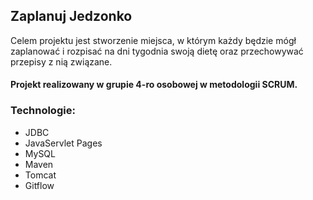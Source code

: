 ## Zaplanuj Jedzonko
Celem projektu jest stworzenie miejsca, w którym każdy będzie mógł zaplanować i rozpisać na dni tygodnia swoją dietę oraz przechowywać przepisy z nią związane.

#### Projekt realizowany w grupie 4-ro osobowej w metodologii SCRUM.

### Technologie:
* JDBC
* JavaServlet Pages
* MySQL
* Maven
* Tomcat
* Gitflow
